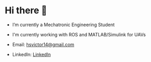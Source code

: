 # Hi there 👋


- I’m currently a Mechatronic Engineering Student 

- I'm currently working with ROS and MATLAB/Simulink for UAVs
 
- Email: [hsvictor14@gmail.com](mailto:hsvictor14@gmail.com)
 
- LinkedIn: [LinkedIn](https://www.linkedin.com/in/hugo-samuel-victor-santos/)
